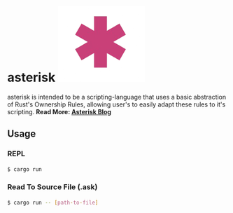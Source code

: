 # asterisk <img src="./doc/asterisk.png" alt="astr-img"></img>
asterisk is intended to be a scripting-language that uses a basic abstraction of Rust's Ownership Rules, allowing user's to easily adapt these rules to it's scripting.
<strong>Read More: <a href="https://hungry-air-4cc.notion.site/asterisk-9f7c790a9e914b6699bb9da3221f9d6d">Asterisk Blog</a></strong>

## Usage

### REPL

```bash
$ cargo run
```

### Read To Source File (.ask)

```bash
$ cargo run -- [path-to-file]
```
